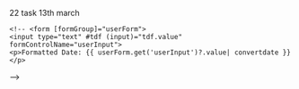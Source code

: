 22 task 13th march

<!-- <input type="text" [(ngModel)]="userInput"     >
<p>Formatted Date: {{ userInput | convertdate }}</p>
-->
<!-- <form [formGroup]="userForm">  -->

    <!-- <form [formGroup]="userForm">
    <input type="text" #tdf (input)="tdf.value" formControlName="userInput">
    <p>Formatted Date: {{ userForm.get('userInput')?.value| convertdate }}</p>
  </form> -->


  <!-- directive
 -->
 <!-- <input type="text" #input (input)="method(input)"> -->